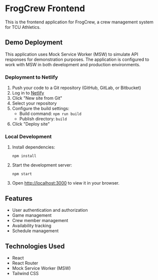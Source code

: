 # FrogCrew Frontend

This is the frontend application for FrogCrew, a crew management system for TCU Athletics.

## Demo Deployment

This application uses Mock Service Worker (MSW) to simulate API responses for demonstration purposes. The application is configured to work with MSW in both development and production environments.

### Deployment to Netlify

1. Push your code to a Git repository (GitHub, GitLab, or Bitbucket)
2. Log in to [Netlify](https://www.netlify.com/)
3. Click "New site from Git"
4. Select your repository
5. Configure the build settings:
   - Build command: `npm run build`
   - Publish directory: `build`
6. Click "Deploy site"

### Local Development

1. Install dependencies:
   ```
   npm install
   ```

2. Start the development server:
   ```
   npm start
   ```

3. Open [http://localhost:3000](http://localhost:3000) to view it in your browser.

## Features

- User authentication and authorization
- Game management
- Crew member management
- Availability tracking
- Schedule management

## Technologies Used

- React
- React Router
- Mock Service Worker (MSW)
- Tailwind CSS 